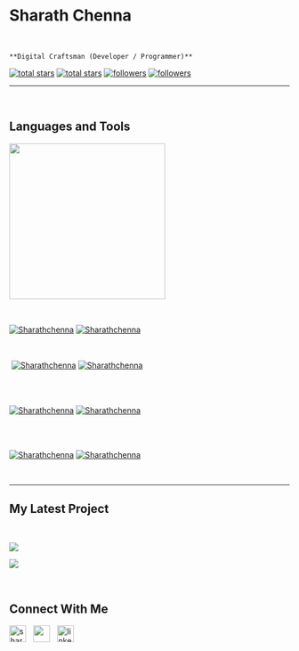 
<h1> Sharath Chenna</h1>
<br /> 

                    
`**Digital Craftsman (Developer / Programmer)**`

                    

<p align="left"></p>
<p align="left"> 
  <a href="https://github.com/Sharathchenna?tab=repositories&sort=stargazers#gh-light-mode-only">
    <img alt="total stars" title="Total stars on GitHub" src="https://custom-icon-badges.demolab.com/github/stars/Sharathchenna?color=3ea97d&style=for-the-badge&labelColor=40b682&logo=star#gh-light-mode-only"/></a>
  
  <a href="https://github.com/Sharathchenna?tab=repositories&sort=stargazers#gh-dark-mode-only">
    <img alt="total stars" title="Total stars on GitHub" src="https://custom-icon-badges.demolab.com/github/stars/Sharathchenna?color=655489&style=for-the-badge&labelColor=c691e9&logo=star#gh-dark-mode-only"/></a>
  
  <a href="https://github.com/Sharathchenna?tab=followers#gh-light-mode-only">
    <img alt="followers" title="Follow me on Github" src="https://custom-icon-badges.demolab.com/github/followers/Sharathchenna?color=2c4954&labelColor=2c3e50&style=for-the-badge&logo=person-add&label=Follow&logoColor=white#gh-light-mode-only"/></a>
    
  <a href="https://github.com/Sharathchenna?tab=followers#gh-dark-mode-only">
    <img alt="followers" title="Follow me on Github" src="https://custom-icon-badges.demolab.com/github/followers/Sharathchenna?color=dacc84&labelColor=f9e692&style=for-the-badge&logo=person-add&label=Follow&logoColor=white#gh-dark-mode-only"/></a>
</p>

---
<br />

                    

<h2>Languages and Tools</h2> 
<p align="left">
<img width="280px"  src="https://skillicons.dev/icons?i=&perline=9"  />
</p>
<br />

                    

<p><a href="https://github.com/Sharathchenna#gh-dark-mode-only" target="_blank"><img align="center" src="https://github-readme-stats.vercel.app/api/top-langs/?username=Sharathchenna&langs_count=6&show_icon=true&layout=compact&theme=nightowl#gh-dark-mode-only" alt="Sharathchenna" /></a>
  <a href="https://github.com/Sharathchenna#gh-light-mode-only" target="_blank"><img align="center" src="https://github-readme-stats.vercel.app/api/top-langs/?username=Sharathchenna&langs_count=6&show_icon=true&layout=compact&theme=vue#gh-light-mode-only" alt="Sharathchenna" /></a>
</p>

<br />

<p>&nbsp;<a href="https://github.com/Sharathchenna#gh-dark-mode-only" target="_blank"><img align="center" src="https://github-readme-stats.vercel.app/api?username=Sharathchenna&count_private=true&show_icons=true&theme=nightowl#gh-dark-mode-only" alt="Sharathchenna" /></a>
<a href="https://github.com/Sharathchenna#gh-light-mode-only" target="_blank"><img align="center" src="https://github-readme-stats.vercel.app/api?username=Sharathchenna&count_private=true&show_icons=true&theme=vue#gh-light-mode-only" alt="Sharathchenna" /></a>
</p> 
<br>
<br />

<p><a href="https://github.com/Sharathchenna#gh-dark-mode-only" target="_blank"><img align="center" src="https://streak-stats.demolab.com?user=Sharathchenna&theme=nightowl#gh-dark-mode-only" alt="Sharathchenna"/></a>
<a href="https://github.com/Sharathchenna#gh-light-mode-only" target="_blank"><img align="center" src="https://streak-stats.demolab.com?user=Sharathchenna&theme=vue#gh-light-mode-only" alt="Sharathchenna"/></a></p>
<br/>
<br />

<p><a href="https://github.com/Sharathchenna#gh-dark-mode-only" target="_blank"><img align="center" src="https://github-readme-activity-graph.cyclic.app/graph?username=Sharathchenna&theme=nightowl#gh-dark-mode-only" alt="Sharathchenna" /></a>
<a href="https://github.com/Sharathchenna#gh-light-mode-only" target="_blank"><img align="center" src="https://github-readme-activity-graph.cyclic.app/graph?username=Sharathchenna&theme=vue#gh-light-mode-only" alt="Sharathchenna" /></a></p>
<br/>

---


                    

<h2>My Latest Project</h2> 
<br />
<p><a href="https://github.com/Sharathchenna/#gh-dark-mode-only" target="_blank"><img align="center" src="https://github-readme-stats.vercel.app/api/pin/?username=Sharathchenna&repo=&theme=nightowl&show_owner=true#gh-dark-mode-only"/></a></p>
<p><a href="https://github.com/Sharathchenna/#gh-light-mode-only" target="_blank"><img align="center" src="https://github-readme-stats.vercel.app/api/pin/?username=Sharathchenna&repo=&theme=vue&show_owner=true#gh-light-mode-only"/></a></p>
<br />


                    

<h2>Connect With Me</h2> 
<p align="left">
<a href="https://twitter.com/sharath_chenna" target="_blank"><img align="left" width="30px" style="padding-right:10px;" src="https://raw.githubusercontent.com/rahuldkjain/github-profile-readme-generator/master/src/images/icons/Social/twitter.svg" alt="sharath_chenna" /></a>
<a href="https://instagram.com/" target="_blank"><img align="left" width="30px" style="padding-right:10px" src="https://raw.githubusercontent.com/rahuldkjain/github-profile-readme-generator/master/src/images/icons/Social/instagram.svg" alt="" /></a>
<a href="https://www.linkedin.com/in/sharath-chenna-180676230/" target="_blank"><img align="left" alt="linkedin" width="30px" style="padding-right: 10px;" src="https://cdn.jsdelivr.net/gh/devicons/devicon/icons/linkedin/linkedin-original.svg" /></a>
</p>

                
